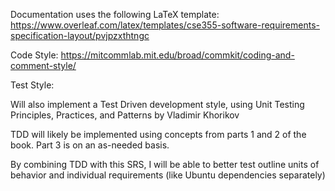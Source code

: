 Documentation uses the following LaTeX template:
https://www.overleaf.com/latex/templates/cse355-software-requirements-specification-layout/pvjpzxthtngc


Code Style:
https://mitcommlab.mit.edu/broad/commkit/coding-and-comment-style/

Test Style:

Will also implement a Test Driven development style, using Unit Testing Principles, Practices, and Patterns by Vladimir Khorikov

TDD will likely be implemented using concepts from parts 1 and 2 of the book. Part 3 is on an as-needed basis.

By combining TDD with this SRS, I will be able to better test outline units of behavior and individual requirements (like Ubuntu dependencies separately)


